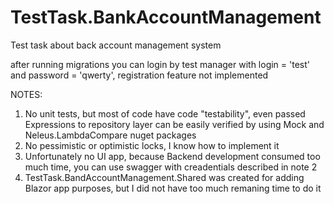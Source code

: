 # TestTask.BankAccountManagement
Test task about back account management system

after running migrations you can login by test manager with login = 'test' and password = 'qwerty', registration feature not implemented

NOTES:
1) No unit tests, but most of code have code "testability", even passed Expressions to repository layer can be easily verified by using Mock and Neleus.LambdaCompare nuget packages
2) No pessimistic or optimistic locks, I know how to implement it
3) Unfortunately no UI app, because Backend development consumed too much time, you can use swagger with creadentials described in note 2
4) TestTask.BandAccountManagement.Shared was created for adding Blazor app purposes, but I did not have too much remaning time to do it
